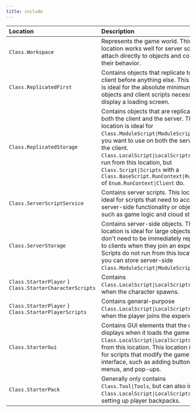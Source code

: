 ```yaml
---
title: include
---
```


Location | Description
:--- | :---
`Class.Workspace` | Represents the game world. This location works well for server scripts that attach directly to objects and control their behavior.
`Class.ReplicatedFirst` | Contains objects that replicate to the client before anything else. This location is ideal for the absolute minimum set of objects and client scripts necessary to display a loading screen.
`Class.ReplicatedStorage` | Contains objects that are replicated to both the client and the server. This location is ideal for `Class.ModuleScript\|ModuleScripts` that you want to use on both the server and the client. `Class.LocalScript\|LocalScripts` do not run from this location, but `Class.Script\|Scripts` with a `Class.BaseScript.RunContext\|RunContext` of `Enum.RunContext\|Client` do.
`Class.ServerScriptService` | Contains server scripts. This location is ideal for scripts that need to access server-side functionality or objects, such as game logic and cloud storage.
`Class.ServerStorage` | Contains server-side objects. This location is ideal for large objects that don't need to be immediately replicated to clients when they join an experience. Scripts do not run from this location, but you can store server-side `Class.ModuleScript\|ModuleScripts` here.
`Class.StarterPlayer` ⟩ `Class.StarterCharacterScripts` | Contains `Class.LocalScript\|LocalScripts` that run when the character spawns.
`Class.StarterPlayer` ⟩ `Class.StarterPlayerScripts` | Contains general-purpose `Class.LocalScript\|LocalScripts` that run when the player joins the experience.
`Class.StarterGui` | Contains GUI elements that the client displays when it loads the game. `Class.LocalScript\|LocalScripts` can run from this location. This location is ideal for scripts that modify the game's user interface, such as adding buttons, menus, and pop-ups.
`Class.StarterPack` | Generally only contains `Class.Tool\|Tools`, but can also include `Class.LocalScript\|LocalScripts` for setting up player backpacks.
